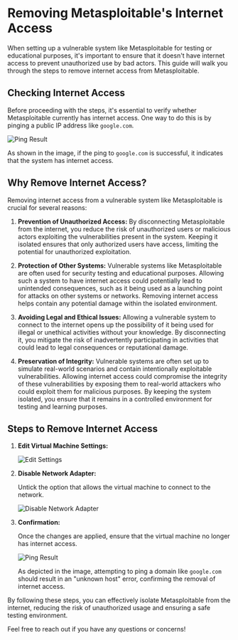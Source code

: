 # Removing Metasploitable's Internet Access

When setting up a vulnerable system like Metasploitable for testing or educational purposes, it's important to ensure that it doesn't have internet access to prevent unauthorized use by bad actors. This guide will walk you through the steps to remove internet access from Metasploitable.

## Checking Internet Access

Before proceeding with the steps, it's essential to verify whether Metasploitable currently has internet access. One way to do this is by pinging a public IP address like `google.com`.

![Ping Result](https://github.com/Teyo1/RedTeamingStuff/assets/131766045/57902897-3431-4d40-90d1-0eb5c40bf5c2)

As shown in the image, if the ping to `google.com` is successful, it indicates that the system has internet access.

## Why Remove Internet Access?

Removing internet access from a vulnerable system like Metasploitable is crucial for several reasons:

1. **Prevention of Unauthorized Access:** By disconnecting Metasploitable from the internet, you reduce the risk of unauthorized users or malicious actors exploiting the vulnerabilities present in the system. Keeping it isolated ensures that only authorized users have access, limiting the potential for unauthorized exploitation.

2. **Protection of Other Systems:** Vulnerable systems like Metasploitable are often used for security testing and educational purposes. Allowing such a system to have internet access could potentially lead to unintended consequences, such as it being used as a launching point for attacks on other systems or networks. Removing internet access helps contain any potential damage within the isolated environment.

3. **Avoiding Legal and Ethical Issues:** Allowing a vulnerable system to connect to the internet opens up the possibility of it being used for illegal or unethical activities without your knowledge. By disconnecting it, you mitigate the risk of inadvertently participating in activities that could lead to legal consequences or reputational damage.

4. **Preservation of Integrity:** Vulnerable systems are often set up to simulate real-world scenarios and contain intentionally exploitable vulnerabilities. Allowing internet access could compromise the integrity of these vulnerabilities by exposing them to real-world attackers who could exploit them for malicious purposes. By keeping the system isolated, you ensure that it remains in a controlled environment for testing and learning purposes.

## Steps to Remove Internet Access

1. **Edit Virtual Machine Settings:**

   ![Edit Settings](https://github.com/Teyo1/RedTeamingStuff/assets/131766045/e96f1ed5-1caf-4698-bd3a-f1de9f39056f)

2. **Disable Network Adapter:**

   Untick the option that allows the virtual machine to connect to the network.

   ![Disable Network Adapter](https://github.com/Teyo1/RedTeamingStuff/assets/131766045/5df71568-cbdd-4e32-964c-1e322bfcb000)

3. **Confirmation:**

   Once the changes are applied, ensure that the virtual machine no longer has internet access.

   ![Ping Result](https://github.com/Teyo1/RedTeamingStuff/assets/131766045/c54861ae-d288-4433-b8c7-c1485aeb47ce)

   As depicted in the image, attempting to ping a domain like `google.com` should result in an "unknown host" error, confirming the removal of internet access.

By following these steps, you can effectively isolate Metasploitable from the internet, reducing the risk of unauthorized usage and ensuring a safe testing environment.

Feel free to reach out if you have any questions or concerns!
